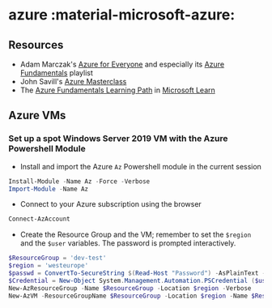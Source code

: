 # azure :material-microsoft-azure:

## Resources

* Adam Marczak's [Azure for Everyone](https://www.youtube.com/channel/UCdmEIMC3LBil4o0tjaTbj0w) and especially its [Azure Fundamentals](https://www.youtube.com/playlist?list=PLGjZwEtPN7j-Q59JYso3L4_yoCjj2syrM) playlist
* John Savill's [Azure Masterclass](https://www.youtube.com/playlist?list=PLlVtbbG169nGccbp8VSpAozu3w9xSQJoY)
* The [Azure Fundamentals Learning Path](https://docs.microsoft.com/en-us/learn/paths/az-900-describe-cloud-concepts/) in [Microsoft Learn](https://docs.microsoft.com/en-us/learn/)

## Azure VMs

### Set up a spot Windows Server 2019 VM with the Azure Powershell Module

* Install and import the Azure `Az` Powershell module in the current session
```powershell
Install-Module -Name Az -Force -Verbose
Import-Module -Name Az
```
* Connect to your Azure subscription using the browser
```powershell
Connect-AzAccount
```
* Create the Resource Group and the VM; remember to set the `$region` and the `$user` variables. The password is prompted interactively.
```powershell
$ResourceGroup = 'dev-test'
$region = 'westeurope'
$passwd = ConvertTo-SecureString $(Read-Host "Password") -AsPlainText -Force
$Credential = New-Object System.Management.Automation.PSCredential ($user, $passwd);
New-AzResourceGroup -Name $ResourceGroup -Location $region -Verbose
New-AzVM -ResourceGroupName $ResourceGroup -Location $region -Name $ResourceGroup -Image Win2019Datacenter -Credential $Credential -Priority Spot -Verbose
```
